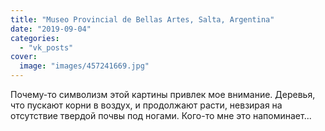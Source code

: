 ```yaml
---
title: "Museo Provincial de Bellas Artes, Salta, Argentina"
date: "2019-09-04"
categories: 
  - "vk_posts"
cover:
  image: "images/457241669.jpg"
---
```


Почему-то символизм этой картины привлек мое внимание. Деревья, что пускают корни в воздух, и продолжают расти, невзирая на отсутствие твердой почвы под ногами. Кого-то мне это напоминает...
